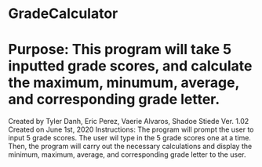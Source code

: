 # GradeCalculator
# Purpose: This program will take 5 inputted grade scores, and calculate the maximum, minumum, average, and corresponding grade letter.
Created by Tyler Danh, Eric Perez, Vaerie Alvaros, Shadoe Stiede
Ver. 1.02
Created on June 1st, 2020
Instructions: The program will prompt the user to input 5 grade scores. The user wil type in the 5 grade scores one at a time. Then, the program will carry out the necessary calculations and display the minimum, maximum, average, and corresponding grade letter to the user.
